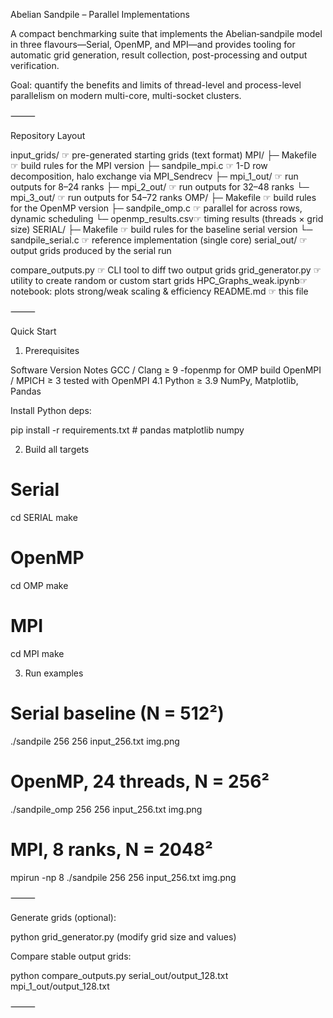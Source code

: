 Abelian Sandpile – Parallel Implementations

A compact benchmarking suite that implements the Abelian‐sandpile model in three flavours—Serial, OpenMP, and MPI—and provides tooling for automatic grid generation, result collection, post-processing and output verification.

Goal: quantify the benefits and limits of thread-level and process-level parallelism on modern multi-core, multi-socket clusters.

⸻

Repository Layout

input_grids/ ☞ pre-generated starting grids (text format)
MPI/
├─ Makefile ☞ build rules for the MPI version
├─ sandpile_mpi.c ☞ 1-D row decomposition, halo exchange via MPI_Sendrecv
├─ mpi_1_out/ ☞ run outputs for 8–24 ranks
├─ mpi_2_out/ ☞ run outputs for 32–48 ranks
└─ mpi_3_out/ ☞ run outputs for 54–72 ranks
OMP/
├─ Makefile ☞ build rules for the OpenMP version
├─ sandpile_omp.c ☞ parallel for across rows, dynamic scheduling
└─ openmp_results.csv☞ timing results (threads × grid size)
SERIAL/
├─ Makefile ☞ build rules for the baseline serial version
└─ sandpile_serial.c ☞ reference implementation (single core)
serial_out/ ☞ output grids produced by the serial run

compare_outputs.py ☞ CLI tool to diff two output grids
grid_generator.py ☞ utility to create random or custom start grids
HPC_Graphs_weak.ipynb☞ notebook: plots strong/weak scaling & efficiency
README.md ☞ this file

⸻

Quick Start

1. Prerequisites

Software Version Notes
GCC / Clang ≥ 9 -fopenmp for OMP build
OpenMPI / MPICH ≥ 3 tested with OpenMPI 4.1
Python ≥ 3.9 NumPy, Matplotlib, Pandas

Install Python deps:

pip install -r requirements.txt # pandas matplotlib numpy

2. Build all targets

# Serial

cd SERIAL
make

# OpenMP

cd OMP
make

# MPI

cd MPI
make

3. Run examples

# Serial baseline (N = 512²)

./sandpile 256 256 input_256.txt img.png

# OpenMP, 24 threads, N = 256²

./sandpile_omp 256 256 input_256.txt img.png

# MPI, 8 ranks, N = 2048²

mpirun -np 8 ./sandpile 256 256 input_256.txt img.png

⸻

Generate grids (optional):

python grid_generator.py (modify grid size and values)

Compare stable output grids:

python compare_outputs.py serial_out/output_128.txt mpi_1_out/output_128.txt

⸻
